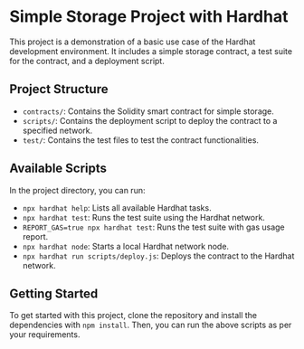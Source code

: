 # Simple Storage Project with Hardhat

This project is a demonstration of a basic use case of the Hardhat development environment. It includes a simple storage contract, a test suite for the contract, and a deployment script.

## Project Structure

- `contracts/`: Contains the Solidity smart contract for simple storage.
- `scripts/`: Contains the deployment script to deploy the contract to a specified network.
- `test/`: Contains the test files to test the contract functionalities.

## Available Scripts

In the project directory, you can run:

- `npx hardhat help`: Lists all available Hardhat tasks.
- `npx hardhat test`: Runs the test suite using the Hardhat network.
- `REPORT_GAS=true npx hardhat test`: Runs the test suite with gas usage report.
- `npx hardhat node`: Starts a local Hardhat network node.
- `npx hardhat run scripts/deploy.js`: Deploys the contract to the Hardhat network.

## Getting Started

To get started with this project, clone the repository and install the dependencies with `npm install`. Then, you can run the above scripts as per your requirements.


